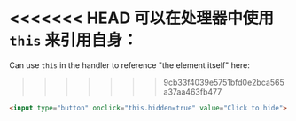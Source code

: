 <<<<<<< HEAD
可以在处理器中使用 `this` 来引用自身：
=======
Can use `this` in the handler to reference "the element itself" here:
>>>>>>> 9cb33f4039e5751bfd0e2bca565a37aa463fb477

```html run height=50
<input type="button" onclick="this.hidden=true" value="Click to hide">
```
